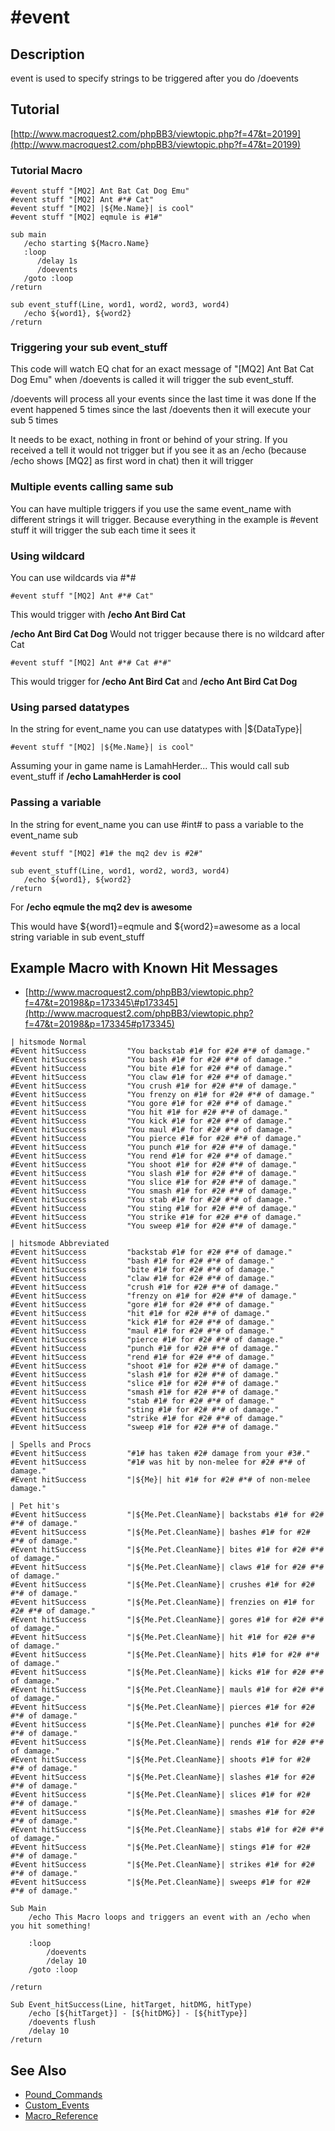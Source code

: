 # \#event

## Description

event is used to specify strings to be triggered after you do /doevents

## Tutorial

[http://www.macroquest2.com/phpBB3/viewtopic.php?f=47&t=20199](http://www.macroquest2.com/phpBB3/viewtopic.php?f=47&t=20199)

### Tutorial Macro

```text
#event stuff "[MQ2] Ant Bat Cat Dog Emu"
#event stuff "[MQ2] Ant #*# Cat"
#event stuff "[MQ2] |${Me.Name}| is cool"
#event stuff "[MQ2] eqmule is #1#"

sub main
   /echo starting ${Macro.Name}
   :loop
      /delay 1s
      /doevents
   /goto :loop
/return

sub event_stuff(Line, word1, word2, word3, word4)
   /echo ${word1}, ${word2}
/return
```

### Triggering your sub event\_stuff

This code will watch EQ chat for an exact message of "[MQ2] Ant Bat Cat Dog Emu" when /doevents is called it will trigger the sub event\_stuff.

/doevents will process all your events since the last time it was done If the event happened 5 times since the last /doevents then it will execute your sub 5 times

It needs to be exact, nothing in front or behind of your string. If you received a tell it would not trigger but if you see it as an /echo (because /echo shows [MQ2] as first word in chat) then it will trigger

### Multiple events calling same sub

You can have multiple triggers if you use the same event\_name with different strings it will trigger. Because everything in the example is \#event stuff it will trigger the sub each time it sees it

### Using wildcard

You can use wildcards via \#\*\#

`#event stuff "[MQ2] Ant #*# Cat"`

This would trigger with **/echo Ant Bird Cat**

**/echo Ant Bird Cat Dog** Would not trigger because there is no wildcard after Cat

`#event stuff "[MQ2] Ant #*# Cat #*#"`

This would trigger for **/echo Ant Bird Cat** and **/echo Ant Bird Cat Dog**

### Using parsed datatypes

In the string for event\_name you can use datatypes with \|${DataType}\|

`#event stuff "[MQ2] |${Me.Name}| is cool"`

Assuming your in game name is LamahHerder... This would call sub event\_stuff if **/echo LamahHerder is cool**

### Passing a variable

In the string for event\_name you can use \#int\# to pass a variable to the event\_name sub

```text
#event stuff "[MQ2] #1# the mq2 dev is #2#"

sub event_stuff(Line, word1, word2, word3, word4)
   /echo ${word1}, ${word2}
/return
```

For **/echo eqmule the mq2 dev is awesome**

This would have ${word1}=eqmule and ${word2}=awesome as a local string variable in sub event\_stuff

## Example Macro with Known Hit Messages

* [http://www.macroquest2.com/phpBB3/viewtopic.php?f=47&t=20198&p=173345\#p173345](http://www.macroquest2.com/phpBB3/viewtopic.php?f=47&t=20198&p=173345#p173345)

```text
| hitsmode Normal
#Event hitSuccess         "You backstab #1# for #2# #*# of damage."
#Event hitSuccess         "You bash #1# for #2# #*# of damage."
#Event hitSuccess         "You bite #1# for #2# #*# of damage."
#Event hitSuccess         "You claw #1# for #2# #*# of damage."
#Event hitSuccess         "You crush #1# for #2# #*# of damage."
#Event hitSuccess         "You frenzy on #1# for #2# #*# of damage."
#Event hitSuccess         "You gore #1# for #2# #*# of damage."
#Event hitSuccess         "You hit #1# for #2# #*# of damage."
#Event hitSuccess         "You kick #1# for #2# #*# of damage."
#Event hitSuccess         "You maul #1# for #2# #*# of damage."
#Event hitSuccess         "You pierce #1# for #2# #*# of damage."
#Event hitSuccess         "You punch #1# for #2# #*# of damage."
#Event hitSuccess         "You rend #1# for #2# #*# of damage."
#Event hitSuccess         "You shoot #1# for #2# #*# of damage."
#Event hitSuccess         "You slash #1# for #2# #*# of damage."
#Event hitSuccess         "You slice #1# for #2# #*# of damage."
#Event hitSuccess         "You smash #1# for #2# #*# of damage."
#Event hitSuccess         "You stab #1# for #2# #*# of damage."
#Event hitSuccess         "You sting #1# for #2# #*# of damage."
#Event hitSuccess         "You strike #1# for #2# #*# of damage."
#Event hitSuccess         "You sweep #1# for #2# #*# of damage."

| hitsmode Abbreviated
#Event hitSuccess         "backstab #1# for #2# #*# of damage."
#Event hitSuccess         "bash #1# for #2# #*# of damage."
#Event hitSuccess         "bite #1# for #2# #*# of damage."
#Event hitSuccess         "claw #1# for #2# #*# of damage."
#Event hitSuccess         "crush #1# for #2# #*# of damage."
#Event hitSuccess         "frenzy on #1# for #2# #*# of damage."
#Event hitSuccess         "gore #1# for #2# #*# of damage."
#Event hitSuccess         "hit #1# for #2# #*# of damage."
#Event hitSuccess         "kick #1# for #2# #*# of damage."
#Event hitSuccess         "maul #1# for #2# #*# of damage."
#Event hitSuccess         "pierce #1# for #2# #*# of damage."
#Event hitSuccess         "punch #1# for #2# #*# of damage."
#Event hitSuccess         "rend #1# for #2# #*# of damage."
#Event hitSuccess         "shoot #1# for #2# #*# of damage."
#Event hitSuccess         "slash #1# for #2# #*# of damage."
#Event hitSuccess         "slice #1# for #2# #*# of damage."
#Event hitSuccess         "smash #1# for #2# #*# of damage."
#Event hitSuccess         "stab #1# for #2# #*# of damage."
#Event hitSuccess         "sting #1# for #2# #*# of damage."
#Event hitSuccess         "strike #1# for #2# #*# of damage."
#Event hitSuccess         "sweep #1# for #2# #*# of damage."

| Spells and Procs
#Event hitSuccess         "#1# has taken #2# damage from your #3#."
#Event hitSuccess         "#1# was hit by non-melee for #2# #*# of damage."
#Event hitSuccess         "|${Me}| hit #1# for #2# #*# of non-melee damage."

| Pet hit's
#Event hitSuccess         "|${Me.Pet.CleanName}| backstabs #1# for #2# #*# of damage."
#Event hitSuccess         "|${Me.Pet.CleanName}| bashes #1# for #2# #*# of damage."
#Event hitSuccess         "|${Me.Pet.CleanName}| bites #1# for #2# #*# of damage."
#Event hitSuccess         "|${Me.Pet.CleanName}| claws #1# for #2# #*# of damage."
#Event hitSuccess         "|${Me.Pet.CleanName}| crushes #1# for #2# #*# of damage."
#Event hitSuccess         "|${Me.Pet.CleanName}| frenzies on #1# for #2# #*# of damage."
#Event hitSuccess         "|${Me.Pet.CleanName}| gores #1# for #2# #*# of damage."
#Event hitSuccess         "|${Me.Pet.CleanName}| hit #1# for #2# #*# of damage."
#Event hitSuccess         "|${Me.Pet.CleanName}| hits #1# for #2# #*# of damage."
#Event hitSuccess         "|${Me.Pet.CleanName}| kicks #1# for #2# #*# of damage."
#Event hitSuccess         "|${Me.Pet.CleanName}| mauls #1# for #2# #*# of damage."
#Event hitSuccess         "|${Me.Pet.CleanName}| pierces #1# for #2# #*# of damage."
#Event hitSuccess         "|${Me.Pet.CleanName}| punches #1# for #2# #*# of damage."
#Event hitSuccess         "|${Me.Pet.CleanName}| rends #1# for #2# #*# of damage."
#Event hitSuccess         "|${Me.Pet.CleanName}| shoots #1# for #2# #*# of damage."
#Event hitSuccess         "|${Me.Pet.CleanName}| slashes #1# for #2# #*# of damage."
#Event hitSuccess         "|${Me.Pet.CleanName}| slices #1# for #2# #*# of damage."
#Event hitSuccess         "|${Me.Pet.CleanName}| smashes #1# for #2# #*# of damage."
#Event hitSuccess         "|${Me.Pet.CleanName}| stabs #1# for #2# #*# of damage."
#Event hitSuccess         "|${Me.Pet.CleanName}| stings #1# for #2# #*# of damage."
#Event hitSuccess         "|${Me.Pet.CleanName}| strikes #1# for #2# #*# of damage."
#Event hitSuccess         "|${Me.Pet.CleanName}| sweeps #1# for #2# #*# of damage."

Sub Main
    /echo This Macro loops and triggers an event with an /echo when you hit something!

    :loop
        /doevents
        /delay 10
    /goto :loop

/return

Sub Event_hitSuccess(Line, hitTarget, hitDMG, hitType)
    /echo [${hitTarget}] - [${hitDMG}] - [${hitType}]
    /doevents flush
    /delay 10
/return
```

## See Also

* [Pound\_Commands](./)
* [Custom\_Events](../../../macros/macros/custom-events.md)
* [Macro\_Reference](../../../documentation/macro-reference.md)

